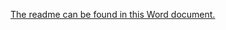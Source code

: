 [The readme can be found in this Word document.](https://github.com/TyHysNJIT/SP25-CS643852-TylerHayes-WinePredictor/blob/main/CS643852-M3-A4%20WriteUp.pdf)